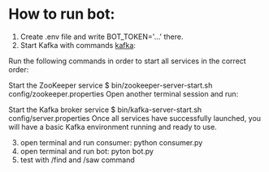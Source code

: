 # How to run  bot:

1) Create .env file and write BOT_TOKEN='...' there.
2) Start Kafka with commands [kafka](https://kafka.apache.org/quickstart):
 
Run the following commands in order to start all services in the correct order:

Start the ZooKeeper service
$ bin/zookeeper-server-start.sh config/zookeeper.properties
Open another terminal session and run:

Start the Kafka broker service
$ bin/kafka-server-start.sh config/server.properties
Once all services have successfully launched, you will have a basic Kafka environment running and ready to use. 

3) open terminal and run consumer: 
python consumer.py
4) open terminal and run bot:
pyton bot.py
5) test with /find and /saw command


